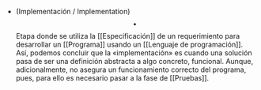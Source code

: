 - (Implementación / Implementation) $$\bullet$$ Etapa donde se utiliza la [[Especificación]] de un requerimiento para desarrollar un [[Programa]] usando un [[Lenguaje de programación]]. Así, podemos concluir que la «implementación» es cuando una solución pasa de ser una definición abstracta a algo concreto, funcional. Aunque, adicionalmente, no asegura un funcionamiento correcto del programa, pues, para ello es necesario pasar a la fase de [[Pruebas]].